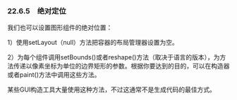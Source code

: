 ### 22.6.5　绝对定位

我们也可以设置图形组件的绝对位置：

1）使用setLayout（null）方法把容器的布局管理器设置为空。

2）为每个组件调用setBounds()或者reshape()方法（取决于语言的版本），为方法传递以像素坐标为单位的边界矩形的参数。根据你要达到的目的，可以在构造器或者paint()方法中调用这些方法。

某些GUI构造工具大量使用这种方法，不过这通常不是生成代码的最佳方式。